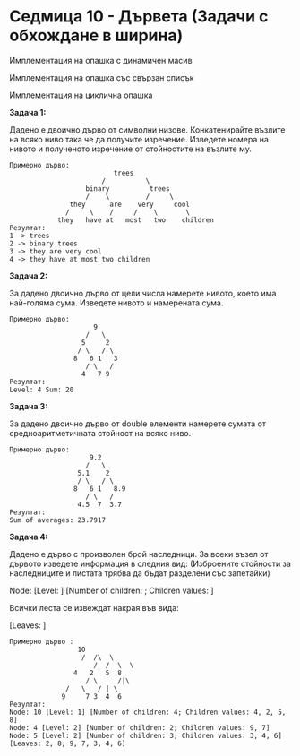 # Седмица 10 - Дървета (Задачи с обхождане в ширина)

Имплементация на опашка с динамичен масив

Имплементация на опашка със свързан списък

Имплементация на циклична опашка

**Задача 1:**

Дадено e двоично дърво от символни низове. Конкатенирайте възлите на всяко ниво така че да получите изречение. Изведете номера на нивото и полученото изречение от стойностите на възлите му.

```
Примерно дърво:
			              trees
			           /          \
 			       binary          trees   
			       /    \         /     \
			   they      are    very     cool
			  /     \    /     /    \       \
 			they   have at   most   two    children
Резултат:
1 -> trees
2 -> binary trees
3 -> they are very cool
4 -> they have at most two children
```

**Задача 2:**

За дадено двоично дърво от цели числа намерете нивото, което има най-голяма сума. Изведете нивото и намерената сума.

```
Примерно дърво:
				     9
				   /   \
				  5     2
				 / \   / \
				8   6 1   3
				   / \   /
				  4   7 9
Резултат:
Level: 4 Sum: 20
```

**Задача 3:**

За дадено двоично дърво от double елементи намерете сумата от средноаритметичната стойност на всяко ниво.

```
Примерно дърво:
				    9.2
				   /   \
				 5.1    2
				 / \   / \
				8   6 1   8.9
				   / \   /
				 4.5  7  3.7
Резултат:
Sum of averages: 23.7917
```

**Задача 4:**

Дадено е дърво с произволен брой наследници. За всеки възел от дървото изведете информация в следния вид: (Изброените стойности за наследниците и листата трябва да бъдат разделени със запетайки)

Node: [Level: ] [Number of children: ; Children values: ]

Всички леста се извеждат накрая във вида:

[Leaves: ]

```
Примерно дърво :
				 10
			      /  /\  \
		             /  /  \  \
			    4   2   5  8
		           / \     /|\
			  /   \   / | \
			 9     7 3  4  6
Резултат:
Node: 10 [Level: 1] [Number of children: 4; Children values: 4, 2, 5, 8]
Node: 4 [Level: 2] [Number of children: 2; Children values: 9, 7]
Node: 5 [Level: 2] [Number of children: 3; Children values: 3, 4, 6]
[Leaves: 2, 8, 9, 7, 3, 4, 6]
```
